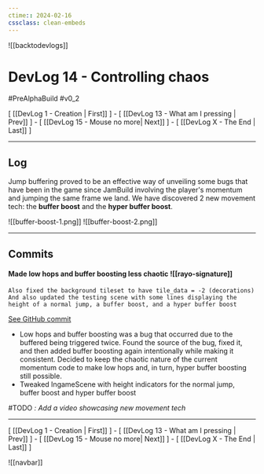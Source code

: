 ```yaml
---
ctime:: 2024-02-16
cssclass: clean-embeds
---
```

![[backtodevlogs]]
# DevLog 14 - Controlling chaos

#PreAlphaBuild #v0_2

\[ [[DevLog 1 - Creation | First]] \] - \[ [[DevLog 13 - What am I pressing | Prev]] \] - \[ [[DevLog 15 - Mouse no more| Next]] \] - \[ [[DevLog X - The End | Last]] \]

---

## Log

Jump buffering proved to be an effective way of unveiling some bugs that have been in the game since JamBuild involving the player's momentum and jumping the same frame we land. We have discovered 2 new movement tech: the **buffer boost** and the **hyper buffer boost**.

![[buffer-boost-1.png]]
![[buffer-boost-2.png]]

---

## Commits

#### Made low hops and buffer boosting less chaotic ![[rayo-signature]]
```
Also fixed the background tileset to have tile_data = -2 (decorations)
And also updated the testing scene with some lines displaying the height of a normal jump, a buffer boost, and a hyper buffer boost
```
[See GitHub commit](https://github.com/RayoROAR/GreenTop/commit/02c1e6d948a699be3cb737160c29b9d9298814b3)

- Low hops and buffer boosting was a bug that occurred due to the buffered being triggered twice. Found the source of the bug, fixed it, and then added buffer boosting again intentionally while making it consistent. Decided to keep the chaotic nature of the current momentum code to make low hops and, in turn, hyper buffer boosting still possible.
- Tweaked IngameScene with height indicators for the normal jump, buffer boost and hyper buffer boost

#TODO *: Add a video showcasing new movement tech*

---

\[ [[DevLog 1 - Creation | First]] \] - \[ [[DevLog 13 - What am I pressing | Prev]] \] - \[ [[DevLog 15 - Mouse no more| Next]] \] - \[ [[DevLog X - The End | Last]] \]

![[navbar]]